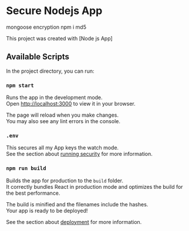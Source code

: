 # Secure Nodejs App
mongoose encryption
npm i md5

This project was created with [Node js App]
## Available Scripts

In the project directory, you can run:

### `npm start`

Runs the app in the development mode.\
Open [http://localhost:3000](http://localhost:3000) to view it in your browser.

The page will reload when you make changes.\
You may also see any lint errors in the console.

### `.env`

This secures all my App keys the watch mode.\
See the section about [running security](https://facebook.github.io/create-react-app/docs/running-tests) for more information.

### `npm run build`

Builds the app for production to the `build` folder.\
It correctly bundles React in production mode and optimizes the build for the best performance.

The build is minified and the filenames include the hashes.\
Your app is ready to be deployed!

See the section about [deployment](https://facebook.github.io/create-react-app/docs/deployment) for more information.

<!-- Oauth 
goto passportjs.org / find strategy(passport-google-oauth20)
follow docs!
1. npm i passport-google-oauth20
2. create app in GoogleDevCredencials
newProj {just Name} 
setup credentials -> consent screen
   {appName,logo,apiScopes(leave Default. can add more) }
after appHosting you can add domain etc.
save & create cred -> create Oauth client ID {
    App Typee: web App,
    Name: App Name
    authOrigin: use your localhost address, pending proper host
    authRedirect: localhost/auth/google/secret
}
now Create...
youd get an Id & Secret
copy both into your .env file {
    CLIENT_ID =
    CLIENT_SECRET = 
}
3. req GoogleSttrategy package in your code {
    GoogleSttrategy = require('passport-google-oauth20').strategy
}
take the strategy code put into model under serializers
change {
    clientId: process.env. CLIENT_ID,
    ClientSecret: process.env. CLIENT_Secret,
    cbUrl: "(authRedirect) goto the oauth page to copy it",
    userProfileUrl: "https://www.googleapis.com/oauth2/v3/userinfo"    
    },

  4.  npm i mongoose-findorcreate
      require in model & add as plugin {
        secSchema.plugin(findOrCreate);
        }

5. download Social button for bootstrap(lipis.github.io/bs)
    download extract -> bs-sc-css into public/css
    link into the header.html 

//Task Passport login with FB
 -->